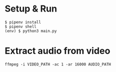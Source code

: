 # Setup & Run

```
$ pipenv install
$ pipenv shell
(env) $ python3 main.py
```

# Extract audio from video

```
ffmpeg -i VIDEO_PATH -ac 1 -ar 16000 AUDIO_PATH
```
